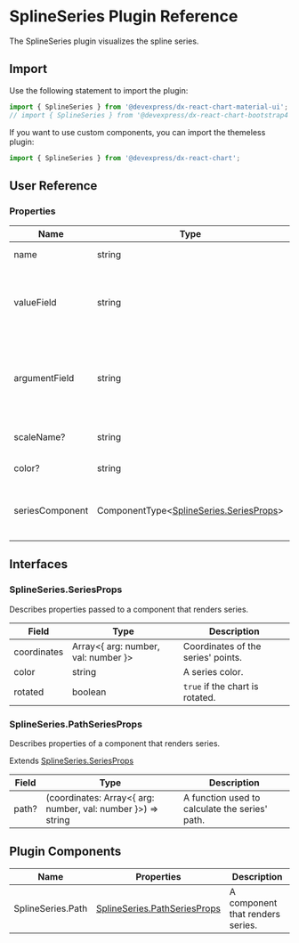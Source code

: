 # SplineSeries Plugin Reference

The SplineSeries plugin visualizes the spline series.

## Import

Use the following statement to import the plugin:

```js
import { SplineSeries } from '@devexpress/dx-react-chart-material-ui';
// import { SplineSeries } from '@devexpress/dx-react-chart-bootstrap4';
```

If you want to use custom components, you can import the themeless plugin:

```js
import { SplineSeries } from '@devexpress/dx-react-chart';
```

## User Reference

### Properties

Name | Type | Default | Description
-----|------|---------|------------
name | string | | The series name.
valueField | string | | The name of a data field that provides series point values.
argumentField | string | | The name of a data field that provides series point argument values.
scaleName? | string | | An associated scale.
color? | string | | The series color.
seriesComponent | ComponentType&lt;[SplineSeries.SeriesProps](#splineseriesseriesprops)&gt; | | A component that renders series.

## Interfaces

### SplineSeries.SeriesProps

Describes properties passed to a component that renders series.

Field | Type | Description
------|------|------------
coordinates | Array&lt;{ arg: number, val: number }&gt; | Coordinates of the series' points.
color | string | A series color.
rotated | boolean |  `true` if the chart is rotated.

### SplineSeries.PathSeriesProps

Describes properties of a component that renders series.

Extends [SplineSeries.SeriesProps](#splineseriesseriesprops)

Field | Type | Description
------|------|------------
path? | (coordinates: Array&lt;{ arg: number, val: number }&gt;) => string | A function used to calculate the series' path.

## Plugin Components

Name | Properties | Description
-----|------------|------------
SplineSeries.Path | [SplineSeries.PathSeriesProps](#splineseriespathseriesprops) | A component that renders series.
